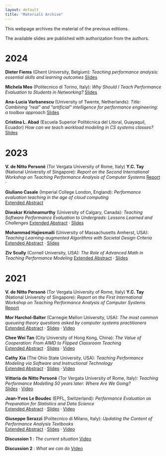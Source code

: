 ```yaml
---
layout: default
title: "Materials Archive"
---
```


This webpage archives the material of the previous editions. 

The available slides are published with authorization from the authors.


# 2024 

<!--
**V. de Nitto Personè** (Tor Vergata University of Rome, Italy) **Y.C. Tay** (National University of Singapore): _Report on the Second International Workshop on Teaching Performance Analysis of Computer Systems_
[Report](materials/2023TeaPACS2proc.pdf) ·

-->
**Dieter Fiems** (Ghent University, Belgium): _Teaching performance analysis: essential skills and learning outcomes_
[Slides](materials/2024-Fiems.pdf)

**Michela Meo** (Politecnico di Torino, Italy): _Why Should I Teach Performance Evaluation to Students in Networking?_
[Slides](materials/2024-Meo.pdf)

**Ana-Lucia Varbanescu** (University of Twente, Netherlands): _Title: Combining "real" and "artificial" intelligence for performance engineering: a toolbox approach_
[Slides](materials/2024-Varbanescu.pdf)

**Cristina L. Abad** (Escuela Superior Politécnica del Litoral, Guayaquil, Ecuador) _How can we teach workload modeling in CS systems classes?_ 
[Slides](materials/2024-Abad.pdf)


<!--
**Giuliano Casale** (Imperial College London, England): _Performance evaluation teaching in the age of cloud computing_  
[Extended Abstract](materials/2023TeaPACS2_Casale.pdf)

**Diwakar Krishnamurthy** (University of Calgary, Canada): _Teaching Software Performance Evaluation to Undergrads: Lessons Learned and Challenges_
[Extended Abstract](materials/2023PER_TePacsDiwakar.pdf) · [Slides](materials/2023-Krishnamurthy.pdf) 

**Mohammad Hajiesmaili** (University of Massachusetts Amherst, USA): _Teaching Learning-augmented Algorithms with Societal Design Criteria_
[Extended Abstract](materials/2023TeaPACS2_SocietalAlgorithmDesign_Hajiesmaili.pdf) · [Slides](materials/2023-Hajiesmaili.pdf)

**Ziv Scully** (Cornell University, USA): _The Role of Advanced Math in Teaching Performance Modeling_
[Extended Abstract](materials/2023TeaPACS2_Ziv.pdf) · [Slides](materials/2023-Scully.pdf) 
-->


# 2023

**V. de Nitto Personè** (Tor Vergata University of Rome, Italy) **Y.C. Tay** (National University of Singapore): _Report on the Second International Workshop on Teaching Performance Analysis of Computer Systems_
[Report](materials/2023TeaPACS2proc.pdf) ·

**Giuliano Casale** (Imperial College London, England): _Performance evaluation teaching in the age of cloud computing_  
[Extended Abstract](materials/2023TeaPACS2_Casale.pdf)

**Diwakar Krishnamurthy** (University of Calgary, Canada): _Teaching Software Performance Evaluation to Undergrads: Lessons Learned and Challenges_
[Extended Abstract](materials/2023PER_TePacsDiwakar.pdf) · [Slides](materials/2023-Krishnamurthy.pdf) 

**Mohammad Hajiesmaili** (University of Massachusetts Amherst, USA): _Teaching Learning-augmented Algorithms with Societal Design Criteria_
[Extended Abstract](materials/2023TeaPACS2_SocietalAlgorithmDesign_Hajiesmaili.pdf) · [Slides](materials/2023-Hajiesmaili.pdf)

**Ziv Scully** (Cornell University, USA): _The Role of Advanced Math in Teaching Performance Modeling_
[Extended Abstract](materials/2023TeaPACS2_Ziv.pdf) · [Slides](materials/2023-Scully.pdf) 


# 2021

**V. de Nitto Personè** (Tor Vergata University of Rome, Italy) **Y.C. Tay** (National University of Singapore): _Report on the First International Workshop on Teaching Performance Analysis of Computer Systems_  
[Report](https://dl.acm.org/doi/10.1145/3543146.3547431)

**Mor Harchol-Balter** (Carnegie Mellon University, USA): _The most common queueing theory questions asked by computer systems practitioners_    
[Extended Abstract](https://dl.acm.org/doi/10.1145/3543146.3543148) · [Slides](materials/2021-harcholbalter.pdf) · [Video](https://www.youtube.com/watch?v=KMvEGqP47qY)

**Chee Wei Tan** (City University of Hong Kong, China): _The Value of Cooperation: From AIMD to Flipped Classroom Teaching_    
[Extended Abstract](https://dl.acm.org/doi/10.1145/3543146.3543149) · [Slides](materials/2021-weitan.pdf) · [Video](https://www.youtube.com/watch?v=4xeaXSuMsyQ)

**Cathy Xia** (The Ohio State University, USA): _Teaching Performance Modeling via Software and Instructional Technology_    
[Extended Abstract](https://dl.acm.org/doi/10.1145/3543146.3543150) · [Slides](materials/2021-xia.pdf) · [Video](https://www.youtube.com/watch?v=Sz2aCJUbgFw)

**Vittoria de Nitto Personè** (Tor Vergata University of Rome, Italy): _Teaching Performance Modelling 50 years later: Where Are We Going?_    
[Slides](materials/2021-denitto.pdf) · [Video](https://www.youtube.com/watch?v=xkOpx_dWGm4)

**Jean-Yves Le Boudec** (EPFL, Switzerland): _Performance Evaluation as Preparation for Statistics and Data Science_    
[Extended Abstract](https://dl.acm.org/doi/10.1145/3543146.3543151) · [Slides](materials/2021-leboudec.pdf) · [Video](https://www.youtube.com/watch?v=HRtLhgX4zHk)

**Giuseppe Serazzi** (Politecnico di Milano, Italy): _Updating the Content of Performance Analysis Textbooks_    
[Extended Abstract](https://dl.acm.org/doi/10.1145/3543146.3543152) · [Slides](materials/2021-serazzi.pdf) · [Video](https://www.youtube.com/watch?v=cZCJFpvcriY)

**Discussion 1** : _The current situation_
[Video](https://www.youtube.com/watch?v=uWLIE9ldFAU)

**Discussion 2** : _What we can do_
[Video](https://www.youtube.com/watch?v=_L9VaD4Etf0)
